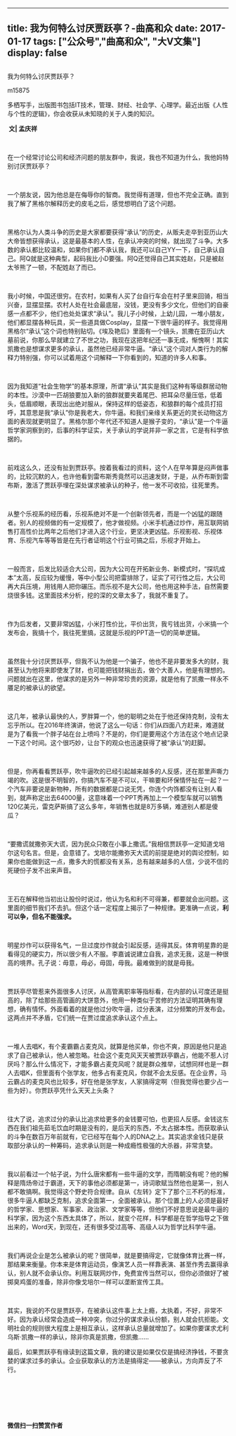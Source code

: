 
---
title:   我为何特么讨厌贾跃亭？-曲高和众
date: 2017-01-17
tags: ["公众号","曲高和众", "大V文集"]
display: false
---


## 



我为何特么讨厌贾跃亭？




m15875




多栖写手，出版图书包括IT技术，管理、财经、社会学、心理学。最近出版《人性与个性的逻辑》，你会收获从未知晓的关于人类的知识。


**&nbsp;文|&nbsp;孟庆祥**

&nbsp;

在一个经常讨论公司和经济问题的朋友群中，我说，我也不知道为什么，我他妈特别讨厌贾跃亭？

&nbsp;

一个朋友说，因为他总是在侮辱你的智商。我觉得有道理，但也不完全正确。直到我了解了黑格尔解释历史的皮毛之后，感觉想明白了这个问题。

&nbsp;

黑格尔认为人类斗争的历史是大家都要获得“承认”的历史，从贩夫走卒到亚历山大大帝皆想获得承认，这是最基本的人性，在承认冲突的时候，就出现了斗争。大多数的承认都比较温和，如果你们都不承认我，我还可以自己YY一下，自己承认自己。阿Q就是这种典型，起码我比小D要强。阿Q还觉得自己其实姓赵，只是被赵太爷熊了一顿，不配姓赵了而已。

&nbsp;

我小时候，中国还很穷。在农村，如果有人买了台自行车会在村子里来回骑，相当兴奋，显摆显摆。农村人处在社会最底层，没钱，更没有多少文化，但他们的自豪感一点都不少，他们也处处谋求“承认”。我儿子小时候，上幼儿园，一堆小朋友，他们都显摆各种玩具，买一些道具做Cosplay，显摆一下很牛逼的样子。我觉得用黑格尔“承认”这个词也特别贴切。《埃及艳后》里面有一个镜头，凯撒在亚历山大墓前说，你那么早就建立了不世之功，我现在这把年纪还一事无成，惭愧啊！其实凯撒也是想谋求更多的承认，虽然他已经非常牛逼。“承认”这个词对人类行为的解释力特别强，你可以试着用这个词解释一下你看到的，知道的许多人和事。

&nbsp;

因为我知道“社会生物学”的基本原理，所谓“承认”其实是我们这种有等级群居动物的本性。沙漠中一匹胡狼要加入新的狼群就要夹着尾巴、把耳朵尽量压低，低着头，低眉顺眼，表现出出绝对服从，保持这样的低姿态，和狼群的每个成员打招呼，其意思是我“承认”你是我老大，你牛逼。和我们亲缘关系更近的灵长动物这方面的表现就更明显了。黑格尔那个年代还不知道人是猴子变的，“承认”是一个牛逼哲学家洞察到的，后事的科学证实，关于承认的学说并非一家之言，它是有科学依据的。

&nbsp;

前戏这么久，还没有扯到贾跃亭。按着我看过的资料，这个人在早年算是闷声做事的，比较沉默的人，也许他看到雷布斯秀竟然可以迅速发财，于是，从乔布斯到雷布斯，激活了贾跃亭埋在深处谋求被承认的种子，他一发不可收拾，往死里秀。

&nbsp;

从整个乐视系的经历看，乐视系绝对不是一个创新领先者，而是一个凶猛的跟随者。别人的视频做的有一定规模了，他才做视频。小米手机通过炒作，用互联网销售打高性价比两年之后他们才进入这个行业，更坚决更凶猛。乐视影视、乐视体育、乐视汽车等等皆是在先行者证明这个行业可搞之后，乐视才开始上。

&nbsp;

一般而言，后发比较适合大公司，因为大公司在开拓新业务、新模式时，“探坑成本”太高，反应较为缓慢，等中小型公司把雷排除了，证实了可行性之后，大公司再大兵压境，用钱用人把你碾压。而乐视不是大公司，他也用这种手法，自然需要烧很多钱。这里面技术分析，挖的深的文章太多了，我就不重复了。

&nbsp;

作为后发者，又要非常凶猛，小米打性价比，平价出货，我亏钱出货，小米搞一个发布会，我搞十个，我往死里搞，这就是乐视的PPT造一切的简单逻辑。

&nbsp;

虽然我十分讨厌贾跃亭，但我不认为他是一个骗子，他也不是非要发多大的财，我甚至认为他将来即使发了财，也可能把钱财捐出去，做个大善人，他是有理想的。问题就出在这里，他谋求的是另外一种非常珍贵的资源，就是他有了凯撒一样永不餍足的被承认的欲望。

&nbsp;

这几年，被承认最快的人，罗胖算一个，他的聪明之处在于他还保持克制，没有太忘乎所以。在2016年终演讲，他说了这么一句话：你们从四面八方赶来，难道就是为了看我一个胖子站在台上喷吗？不是的，你们是要用这个方法在这个地点记录一下这个时间。这个很巧妙，让台下的观众也迅速获得了被“承认”的赶脚。

&nbsp;

但是，你再看看贾跃亭，吹牛逼吹的已经引起越来越多的人反感，还在那里声嘶力竭的吹。这是很不明智的，你搞汽车不是不可以，干嘛要和环保情怀扯在一起？一个汽车非要说是新物种，所有的数据都是口说无凭，你连个内饰都没有让别人看到，就声称定出去64000量，这意味着一个PPT秀再加上一个模型车就可以销售120亿美元，雷克萨斯搞了这么多年，年销售也就是8万多辆，难道别人都是傻瓜？

&nbsp;

“要撒谎就撒弥天大谎，因为民众只敢在小事上撒谎。”我相信贾跃亭一定知道戈培尔这句名言。但是，会意错了。戈培尔能撒弥天大谎的前提是绝对的舆论控制，如果你也能做到这一点，撒多大的慌都没有关系，总有越来越多的人信，少说不信的死硬份子发不出来声音。

&nbsp;

王石在解释他当初出让股份时说过，他认为名和利不可得兼，都要就会出问题。这里面的细节我们不去扒。但这个话一定程度上揭示了一种规律。更准确一点说，**利可以争，但名不能强求。**

&nbsp;

明星炒作可以获得名气，一旦过度炒作就会引起反感，适得其反。体育明星靠的是看得见的硬实力，所以很少有人不服。李嘉诚说建立自我，追求无我，这是一种很高的境界。孔子说：毋意，毋必，毋固，毋我。最难做到的就是毋我。

&nbsp;

贾跃亭尽管惹来外面很多人讨厌，从高管离职率等指标看，在内部的认可度还是挺高的，除了给那些高管画的大饼意外，他用一种类似于苦修的方法证明其确有理想，确有情怀。外面看着的就是他过分吹牛逼，过分表演，过分频繁的开发布会。这两点并不矛盾，它们统一在贾过度追求承认这个点上。

&nbsp;

一堆人去唱K，有个麦霸霸占麦克风，就算是他买单，你也不爽，原因是他只是追求了自己被承认，他人被忽略。社会这个麦克风天天被贾跃亭霸占，他能不惹人讨厌吗？那么什么情况下，才能多霸占麦克风呢？就是群众推举，试想同样也是一群人去唱K，但里面有个张学友，他多占有麦克风，你就不会太反感。在企业界，马云霸占的麦克风也比较多，好在他是张学友，人家搞得定啊（但我觉得也要少占一些为好）。你贾跃亭凭什么天天上头条？

&nbsp;

往大了说，追求过分的承认比追求给更多的金钱要可怕，也更招人反感。金钱这东西在我们祖先茹毛饮血时期是没有的，是后天的东西，不太占据本性。而获取承认的斗争在数百万年前就有，它已经写在每个人的DNA之上。其实追求金钱只是获取部分承认的一种筹码，追求承认则是一种成瘾性极强的大杀器，非常贪婪。

&nbsp;

我以前看过一个帖子说，为什么唐宋都有一些牛逼的文学，而隋朝没有呢？他的解释是隋炀帝过于霸道，天下的事他必须都是第一，诗词歌赋当然他也是第一，别人都不敢搞啊。我觉得这个野史符合规律。自从《左转》定下了那个三不朽的标准，很多牛逼人都缺乏克制，追求全面第一，全面被承认。那个位置上的人必须是最好的哲学家、思想家、军事家、政治家、文学家等等，但他们不好意思说是最牛逼的科学家，因为这个东西太具体了，所以，就变个花样，科学都是在哲学指导之下做出来的，Word天，到现在，还有很多受过高等、高级人以为哲学比科学牛逼。

&nbsp;

我们再说企业是怎么被承认的呢？很简单，就是要搞得定，它就像体育比赛一样，那结果来衡量。你本来是体育运动员，像演艺人员一样靠表演、甚至作秀去赢得承认，别人就不会承认你。利用互联网炒作，免费宣传当然可以，但你必须做好了被掷臭鸡蛋的准备，除非你像戈培尔一样可以垄断宣传工具。

&nbsp;

其实，我说的不仅是贾跃亭，在被承认这件事上太上瘾，太执着，不好，非常不好。因为承认经常会造成一种冲突，你过分的谋求承认份额，别人就会抗拒能。文明社会的规则很大程度上是相互承认，这样承认总量就增加了。如果你要谋求尤利乌斯·凯撒一样的承认，除非你真是凯撒，但凯撒……



最后，如果贾跃亭有缘读到这篇文章，我的建议是如果仅仅是搞经济挣钱，不要贪婪的谋求过多的承认。企业获取承认的方法是搞得定——被承认，方向弄反了不行。

&nbsp;

&nbsp;

&nbsp;




**微信扫一扫赞赏作者**













